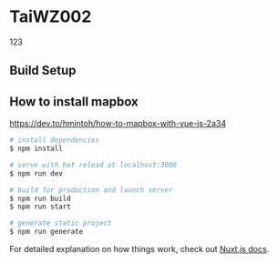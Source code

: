 # TaiWZ002
123
## Build Setup


## How to install mapbox
https://dev.to/hmintoh/how-to-mapbox-with-vue-js-2a34

```bash
# install dependencies
$ npm install

# serve with hot reload at localhost:3000
$ npm run dev

# build for production and launch server
$ npm run build
$ npm run start

# generate static project
$ npm run generate
```

For detailed explanation on how things work, check out [Nuxt.js docs](https://nuxtjs.org).
